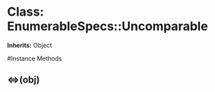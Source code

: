 # Class: EnumerableSpecs::Uncomparable
**Inherits:** Object
    




#Instance Methods
## <=>(obj) [](#method-i-<=>)

